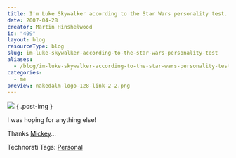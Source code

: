 ```yaml
---
title: I'm Luke Skywalker according to the Star Wars personality test.
date: 2007-04-28
creator: Martin Hinshelwood
id: "409"
layout: blog
resourceType: blog
slug: im-luke-skywalker-according-to-the-star-wars-personality-test
aliases:
  - /blog/im-luke-skywalker-according-to-the-star-wars-personality-test
categories:
  - me
preview: nakedalm-logo-128-link-2-2.png
---
```


[![](images/Card_LukeSkywalker-1-1.jpg)](http://www.liquidgeneration.com/Media/Games/The_Ultimate_Star_Wars_Personality_Test/)
{ .post-img }

I was hoping for anything else!

Thanks [Mickey](http://teamsystemrocks.com/blogs/mickey_gousset/archive/2007/04/19/1596.aspx)...

Technorati Tags: [Personal](http://technorati.com/tags/Personal)

